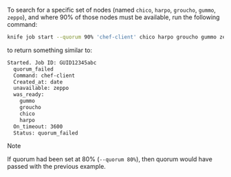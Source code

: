 To search for a specific set of nodes (named `chico`, `harpo`,
`groucho`, `gummo`, `zeppo`), and where 90% of those nodes must be
available, run the following command:

``` bash
knife job start --quorum 90% 'chef-client' chico harpo groucho gummo zeppo
```

to return something similar to:

``` bash
Started. Job ID: GUID12345abc
  quorum_failed
  Command: chef-client
  Created_at: date
  unavailable: zeppo
  was_ready:
    gummo
    groucho
    chico
    harpo
  On_timeout: 3600
  Status: quorum_failed
```

<div class="admonition-note">

<p class="admonition-note-title">Note</p>

<div class="admonition-note-text">

If quorum had been set at 80% (`--quorum 80%`), then quorum would have
passed with the previous example.



</div>

</div>